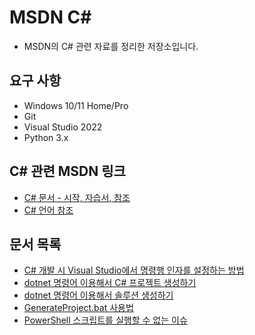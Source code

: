 # MSDN C#
- MSDN의 C# 관련 자료를 정리한 저장소입니다.

## 요구 사항
- Windows 10/11 Home/Pro
- Git
- Visual Studio 2022
- Python 3.x

## C# 관련 MSDN 링크
- [C# 문서 - 시작, 자습서, 참조](https://learn.microsoft.com/ko-kr/dotnet/csharp/tour-of-csharp/)
- [C# 언어 참조](https://learn.microsoft.com/ko-kr/dotnet/csharp/language-reference/)

## 문서 목록
- [C# 개발 시 Visual Studio에서 명령행 인자를 설정하는 방법](./Docs/C#%20개발%20시%20Visual%20Studio에서%20명령행%20인자를%20설정하는%20방법.md)
- [dotnet 명령어 이용해서 C# 프로젝트 생성하기](./Docs/dotnet%20명령어%20이용해서%20C#%20프로젝트%20생성하기.md)
- [dotnet 명령어 이용해서 솔루션 생성하기](./Docs/dotnet%20명령어%20이용해서%20솔루션%20생성하기.md)
- [GenerateProject.bat 사용법](./Docs/GenerateProject.bat%20사용법.md)
- [PowerShell 스크립트를 실행할 수 없는 이슈](./Docs/PowerShell을%20실행할%20수%20없는%20이슈.md)
